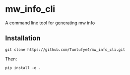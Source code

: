 # mw_info_cli
A command line tool for generating mw info 


## Installation

```
git clone https://github.com/Tuntufye4/mw_info_cli.git

```

Then:

```
pip install -e .

```

